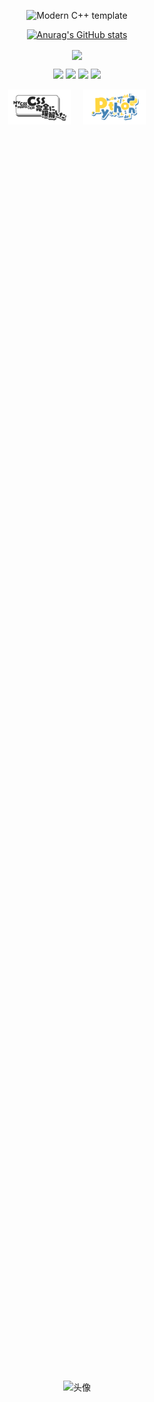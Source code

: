<div id="title" align=center>

![Modern C++ template][github-sub-title:img]

[![Anurag's GitHub stats](https://github-readme-stats.vercel.app/api?username=xiaxizuishuai&show_icons=true&bg_color=30,0A1120,1E3A8A&title_color=58A6FF&text_color=B5EAD7&icon_color=58A6FF)](https://b23.tv/iEJTnPp)

<a href="https://space.bilibili.com/3494370273659502" target="_blank"><img align=center src="https://img.shields.io/badge/bilibili-陈潇齐-%231677ff?style=flat"/></a>

![](https://img.shields.io/badge/常用语言-python-green)
![](https://img.shields.io/badge/喜欢-学习-yellow) 
![](https://img.shields.io/badge/游戏-csgo-red) 
![](https://img.shields.io/badge/爱好-运动-red)

<!-- 新增的两个logo，居中显示 -->
<div style="display:flex; justify-content:center; align-items:center; gap:20px; margin-bottom:20px;">
  <img src="CSS完全に理解した.png" alt="CSS完全理解" width="100">
  <img src="Python.png" alt="Python" width="100">
</div>

<!-- 原有的头像图片 -->
<div style="display:flex; justify-content:center; align-items:center; height:100vh;">
  <img src="https://wx4.sinaimg.cn/mw690/006IZwb5ly1hzr9bay6u2j30wr0u0q6e.jpg" alt="头像">
</div>

![Visitor Count](https://profile-counter.glitch.me/xiaxizuishuai/count.svg)

[github-sub-title:img]: https://readme-typing-svg.herokuapp.com?font=Segoe+Script&center=true&lines=✨✨✨科技小白成长中⚡⚡⚡.
